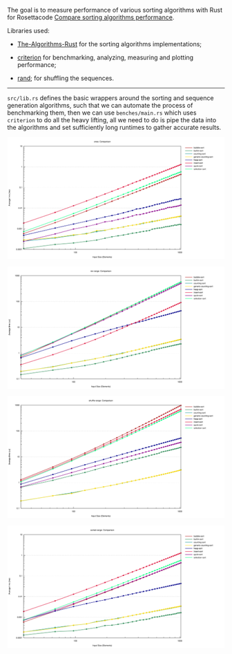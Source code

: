 The goal is to measure performance of various sorting algorithms
with Rust for Rosettacode [Compare sorting algorithms
performance](https://rosettacode.org/wiki/Compare_sorting_algorithms%27_performance).

Libraries used: 

- [The-Algorithms-Rust](https://github.com/TheAlgorithms/Rust) for
  the sorting algorithms implementations;

- [criterion](https://github.com/bheisler/criterion.rs) for
  benchmarking, analyzing, measuring and plotting performance;

- [rand](https://github.com/rust-random/rand); for shuffling the
  sequences.

-----------------------------------------------------------------

`src/lib.rs` defines the basic wrappers around the sorting and
sequence generation algorithms, such that we can automate the process
of benchmarking them, then we can use `benches/main.rs` which uses
`criterion` to do all the heavy lifting, all we need to do is pipe the
data into the algorithms and set sufficiently long runtimes to gather
accurate results.

![ones](charts/ones.svg)

![reverse-range](charts/rev-range.svg)

![shuffle-range](charts/shuffle-range.svg)

![sorted-range](charts/sorted-range.svg)
